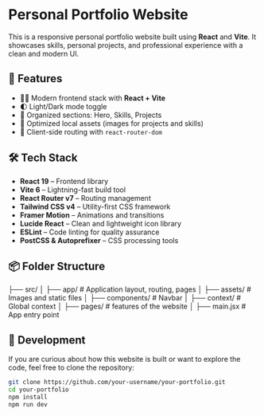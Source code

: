 # Personal Portfolio Website

This is a responsive personal portfolio website built using **React** and **Vite**. It showcases skills, personal projects, and professional experience with a clean and modern UI.

## 🚀 Features

- 🧑‍💻 Modern frontend stack with **React + Vite**
- 🌓 Light/Dark mode toggle
- 🎨 Organized sections: Hero, Skills, Projects
- 📸 Optimized local assets (images for projects and skills)
- 🧭 Client-side routing with `react-router-dom`

## 🛠️ Tech Stack

- **React 19** – Frontend library
- **Vite 6** – Lightning-fast build tool
- **React Router v7** – Routing management
- **Tailwind CSS v4** – Utility-first CSS framework
- **Framer Motion** – Animations and transitions
- **Lucide React** – Clean and lightweight icon library
- **ESLint** – Code linting for quality assurance
- **PostCSS & Autoprefixer** – CSS processing tools

## 📦 Folder Structure
├── src/
│ ├── app/ # Application layout, routing, pages
│ ├── assets/ # Images and static files
│ ├── components/ # Navbar 
│ ├── context/ # Global context
│ ├── pages/ # features of the website 
│ ├── main.jsx # App entry point


## 🔧 Development

If you are curious about how this website is built or want to explore the code, feel free to clone the repository:

```bash
git clone https://github.com/your-username/your-portfolio.git
cd your-portfolio
npm install
npm run dev